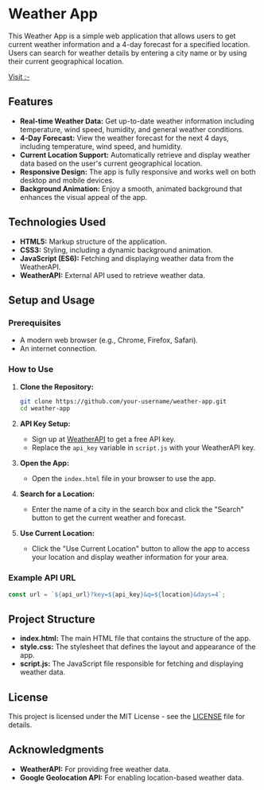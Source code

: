 
# Weather App

This Weather App is a simple web application that allows users to get current weather information and a 4-day forecast for a specified location. Users can search for weather details by entering a city name or by using their current geographical location.

[Visit :- ](https://mahendra-narada.github.io/JavaScript-Weather-App/)

## Features

- **Real-time Weather Data:** Get up-to-date weather information including temperature, wind speed, humidity, and general weather conditions.
- **4-Day Forecast:** View the weather forecast for the next 4 days, including temperature, wind speed, and humidity.
- **Current Location Support:** Automatically retrieve and display weather data based on the user's current geographical location.
- **Responsive Design:** The app is fully responsive and works well on both desktop and mobile devices.
- **Background Animation:** Enjoy a smooth, animated background that enhances the visual appeal of the app.

## Technologies Used

- **HTML5:** Markup structure of the application.
- **CSS3:** Styling, including a dynamic background animation.
- **JavaScript (ES6):** Fetching and displaying weather data from the WeatherAPI.
- **WeatherAPI:** External API used to retrieve weather data.

## Setup and Usage

### Prerequisites

- A modern web browser (e.g., Chrome, Firefox, Safari).
- An internet connection.

### How to Use

1. **Clone the Repository:**
   ```bash
   git clone https://github.com/your-username/weather-app.git
   cd weather-app
   ```

2. **API Key Setup:**
   - Sign up at [WeatherAPI](https://www.weatherapi.com/) to get a free API key.
   - Replace the `api_key` variable in `script.js` with your WeatherAPI key.

3. **Open the App:**
   - Open the `index.html` file in your browser to use the app.

4. **Search for a Location:**
   - Enter the name of a city in the search box and click the "Search" button to get the current weather and forecast.

5. **Use Current Location:**
   - Click the "Use Current Location" button to allow the app to access your location and display weather information for your area.

### Example API URL

```javascript
const url = `${api_url}?key=${api_key}&q=${location}&days=4`;
```

## Project Structure

- **index.html:** The main HTML file that contains the structure of the app.
- **style.css:** The stylesheet that defines the layout and appearance of the app.
- **script.js:** The JavaScript file responsible for fetching and displaying weather data.

## License

This project is licensed under the MIT License - see the [LICENSE](LICENSE) file for details.

## Acknowledgments

- **WeatherAPI:** For providing free weather data.
- **Google Geolocation API:** For enabling location-based weather data.
